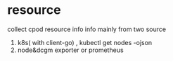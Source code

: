 # resource
collect cpod resource info 
info mainly from two source 
1. k8s( with client-go) ,  kubectl get nodes -ojson 
2. node&dcgm exporter  or prometheus